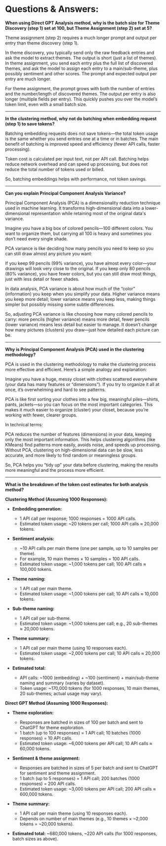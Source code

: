 # Questions & Answers: 

**When using Direct GPT Analysis method, why is the batch size for Theme Discovery (step 1) set at 100, but Theme Assignment (step 2) set at 5?**

Theme assignment (step 2) requires a much longer prompt and output per entry than theme discovery (step 1).

In theme discovery, you typically send only the raw feedback entries and ask the model to extract themes. The output is short (just a list of themes). In theme assignment, you send each entry plus the full list of discovered themes, and ask the model to assign each entry to a main/sub-theme, plus possibly sentiment and other scores. The prompt and expected output per entry are much longer.

For theme assignment, the prompt grows with both the number of entries and the number/length of discovered themes. The output per entry is also longer (multiple fields per entry). This quickly pushes you over the model’s token limit, even with a small batch size.


--- 

**In the clustering method, why not do batching when embedding request (step 1) to save tokens?**

Batching embedding requests does not save tokens—the total token usage is the same whether you send entries one at a time or in batches. The main benefit of batching is improved speed and efficiency (fewer API calls, faster processing).

Token cost is calculated per input text, not per API call.
Batching helps reduce network overhead and can speed up processing, but does not reduce the total number of tokens used or billed.

So, batching embeddings helps with performance, not token savings.

---
**Can you explain Principal Component Analysis Variance?**

Principal Component Analysis (PCA) is a dimensionality reduction technique used in machine learning. It transforms high-dimensional data into a lower-dimensional representation while retaining most of the original data's variance.

Imagine you have a big box of colored pencils—100 different colors. You want to organize them, but carrying all 100 is heavy and sometimes you don’t need every single shade.

PCA variance is like deciding how many pencils you need to keep so you can still draw almost any picture you want:

If you keep 99 pencils (99% variance), you have almost every color—your drawings will look very close to the original.
If you keep only 80 pencils (80% variance), you have fewer colors, but you can still draw most things, just with less detail or fewer shades.

In data analysis, PCA variance is about how much of the “color” (information) you keep when you simplify your data. Higher variance means you keep more detail; lower variance means you keep less, making things simpler but possibly missing some subtle differences.

So, adjusting PCA variance is like choosing how many colored pencils to carry: more pencils (higher variance) means more detail, fewer pencils (lower variance) means less detail but easier to manage. It doesn’t change how many pictures (clusters) you draw—just how detailed each picture can be.

---
**Why is Principal Component Analysis (PCA) used in the clustering methodology?**

PCA is used in the clustering methodology to make the clustering process more effective and efficient. Here’s a simple analogy and explanation:

Imagine you have a huge, messy closet with clothes scattered everywhere (your data has many features or “dimensions”). If you try to organize it all at once, it’s overwhelming and hard to see patterns.

PCA is like first sorting your clothes into a few big, meaningful piles—shirts, pants, jackets—so you can focus on the most important categories. This makes it much easier to organize (cluster) your closet, because you’re working with fewer, clearer groups.

In technical terms:

PCA reduces the number of features (dimensions) in your data, keeping only the most important information.
This helps clustering algorithms (like KMeans) find patterns more easily, avoids noise, and speeds up processing.
Without PCA, clustering on high-dimensional data can be slow, less accurate, and more likely to find random or meaningless groups.

So, PCA helps you “tidy up” your data before clustering, making the results more meaningful and the process more efficient.


---

**What is the breakdown of the token cost estimates for both analysis method?**

**Clustering Method (Assuming 1000 Responses):**
- **Embedding generation:**
  - 1 API call per response; 1000 responses = 1000 API calls.
  - Estimated token usage: ~20 tokens per call; 1000 API calls ≈ 20,000 tokens.

- **Sentiment analysis:**
  - ~10 API calls per main theme (one per sample, up to 10 samples per theme).
  - For example, 10 main themes × 10 samples = 100 API calls.
  - Estimated token usage: ~1,000 tokens per call; 100 API calls ≈ 100,000 tokens.

- **Theme naming:**
  - 1 API call per main theme.
  - Estimated token usage: ~1,000 tokens per call; 10 API calls ≈ 10,000 tokens.

- **Sub-theme naming:**
  - 1 API call per sub-theme.
  - Estimated token usage: ~1,000 tokens per call; e.g., 20 sub-themes ≈ 20,000 tokens.

- **Theme summary:**
  - 1 API call per main theme (using 10 responses each).
  - Estimated token usage: ~2,000 tokens per call; 10 API calls ≈ 20,000 tokens.

- **Estimated total:**
  - API calls: ~1000 (embedding) + ~100 (sentiment) + main/sub-theme naming and summary (varies by dataset).
  - Token usage: ~170,000 tokens (for 1000 responses, 10 main themes, 20 sub-themes; actual usage may vary).

**Direct GPT Method (Assuming 1000 Responses):**
- **Theme exploration:**
  - Responses are batched in sizes of 100 per batch and sent to ChatGPT for theme exploration.
  - 1 batch (up to 100 responses) = 1 API call; 10 batches (1000 responses) = 10 API calls.
  - Estimated token usage: ~6,000 tokens per API call; 10 API calls ≈ 60,000 tokens.

- **Sentiment & theme assignment:**
  - Responses are batched in sizes of 5 per batch and sent to ChatGPT for sentiment and theme assignment.
  - 1 batch (up to 5 responses) = 1 API call; 200 batches (1000 responses) = 200 API calls.
  - Estimated token usage: ~3,000 tokens per API call; 200 API calls ≈ 600,000 tokens.

- **Theme summary:**
  - 1 API call per main theme (using 10 responses each).
  - Depends on number of main themes (e.g., 10 themes × ~2,000 tokens = ~20,000 tokens).

- **Estimated total:** ~680,000 tokens, ~220 API calls (for 1000 responses, batch sizes as above).
